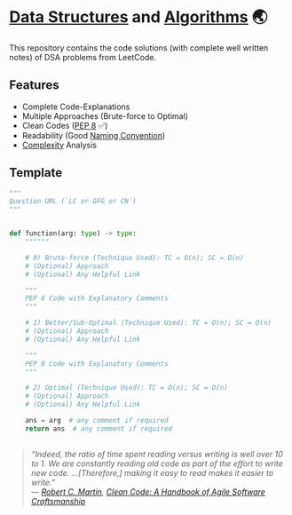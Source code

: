 # [Data Structures](https://en.wikipedia.org/wiki/Data_structure) and [Algorithms](https://en.wikipedia.org/wiki/Algorithm) 🌏


This repository contains the code solutions (with complete well written notes) of DSA problems from LeetCode.


## Features

- Complete Code-Explanations
- Multiple Approaches (Brute-force to Optimal)
- Clean Codes ([PEP 8](https://www.python.org/dev/peps/pep-0008) ✅)
- Readability (Good [Naming Convention](https://en.wikipedia.org/wiki/Naming_convention_(programming)))
- [Complexity](https://en.wikipedia.org/wiki/Computational_complexity) Analysis


## Template

```py
"""
Question URL (`LC or GFG or CN`)
"""


def function(arg: type) -> type:
    """"""

    # 0) Brute-force (Technique Used): TC = O(n); SC = O(n)
    # (Optional) Approach
    # (Optional) Any Helpful Link

    """
    PEP 8 Code with Explanatory Comments
    """

    # 1) Better/Sub-Optimal (Technique Used): TC = O(n); SC = O(n)
    # (Optional) Approach
    # (Optional) Any Helpful Link

    """
    PEP 8 Code with Explanatory Comments
    """

    # 2) Optimal (Technique Used): TC = O(n); SC = O(n)
    # (Optional) Approach
    # (Optional) Any Helpful Link

    ans = arg  # any comment if required
    return ans  # any comment if required

```


## 

> *“Indeed, the ratio of time spent reading versus writing is well over 10 to 1. We are constantly reading old code as part of the effort to write new code. ...[Therefore,] making it easy to read makes it easier to write.” <br>
― [Robert C. Martin](https://en.wikipedia.org/wiki/Robert_C._Martin), [Clean Code: A Handbook of Agile Software Craftsmanship](https://www.goodreads.com/work/quotes/3779106)*
